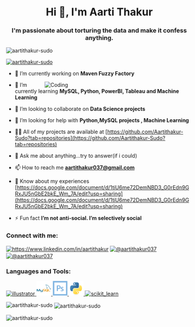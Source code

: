 

<h1 align="center">Hi 👋, I'm Aarti Thakur</h1>
<h3 align="center">I'm passionate about torturing the data and make it confess anything.</h3>

<p align="left"> <img src="https://komarev.com/ghpvc/?username=aartithakur-sudo&label=Profile%20views&color=0e75b6&style=flat" alt="aartithakur-sudo" /> </p>

<p align="left"> <a href="https://github.com/ryo-ma/github-profile-trophy"><img src="https://github-profile-trophy.vercel.app/?username=aartithakur-sudo" alt="aartithakur-sudo" /></a> </p>

- 🔭 I’m currently working on **Maven Fuzzy Factory**


<img align="right" alt="Coding" width="400" src="https://github.com/arsentieva/arsentieva/blob/main/code.gif">

- 🌱 I’m currently learning **MySQL, Python, PowerBI, Tableau and Machine Learning**

- 👯 I’m looking to collaborate on **Data Science projects**

- 🤝 I’m looking for help with **Python,MySQL projects , Machine Learning**

- 👨‍💻 All of my projects are available at [https://github.com/Aartithakur-Sudo?tab=repositories](https://github.com/Aartithakur-Sudo?tab=repositories)

- 💬 Ask me about anything...try to answer(if i could)

- 📫 How to reach me **aartithakur037@gmail.com**

- 📄 Know about my experiences [https://docs.google.com/document/d/1tiU6me72DemNBD3_G0rEdn9GRxJU5nGbE2bkE_Wm_7A/edit?usp=sharing](https://docs.google.com/document/d/1tiU6me72DemNBD3_G0rEdn9GRxJU5nGbE2bkE_Wm_7A/edit?usp=sharing)

- ⚡ Fun fact **I’m not anti-social. I’m selectively social**

<h3 align="left">Connect with me:</h3>
<p align="left">
<a href="https://linkedin.com/in/https://www.linkedin.com/in/aartithakur" target="blank"><img align="center" src="https://raw.githubusercontent.com/rahuldkjain/github-profile-readme-generator/master/src/images/icons/Social/linked-in-alt.svg" alt="https://www.linkedin.com/in/aartithakur" height="30" width="40" /></a>
<a href="https://medium.com/@aartithakur037" target="blank"><img align="center" src="https://raw.githubusercontent.com/rahuldkjain/github-profile-readme-generator/master/src/images/icons/Social/medium.svg" alt="@aartithakur037" height="30" width="40" /></a>
<a href="https://www.hackerrank.com/@aartithakur037" target="blank"><img align="center" src="https://raw.githubusercontent.com/rahuldkjain/github-profile-readme-generator/master/src/images/icons/Social/hackerrank.svg" alt="@aartithakur037" height="30" width="40" /></a>
</p>

<h3 align="left">Languages and Tools:</h3>
<p align="left"> <a href="https://www.adobe.com/in/products/illustrator.html" target="_blank"> <img src="https://www.vectorlogo.zone/logos/adobe_illustrator/adobe_illustrator-icon.svg" alt="illustrator" width="40" height="40"/> </a> <a href="https://www.mysql.com/" target="_blank"> <img src="https://raw.githubusercontent.com/devicons/devicon/master/icons/mysql/mysql-original-wordmark.svg" alt="mysql" width="40" height="40"/> </a> <a href="https://www.photoshop.com/en" target="_blank"> <img src="https://raw.githubusercontent.com/devicons/devicon/master/icons/photoshop/photoshop-line.svg" alt="photoshop" width="40" height="40"/> </a> <a href="https://www.python.org" target="_blank"> <img src="https://raw.githubusercontent.com/devicons/devicon/master/icons/python/python-original.svg" alt="python" width="40" height="40"/> </a> <a href="https://scikit-learn.org/" target="_blank"> <img src="https://upload.wikimedia.org/wikipedia/commons/0/05/Scikit_learn_logo_small.svg" alt="scikit_learn" width="40" height="40"/> </a> </p>

<p><img align="left" src="https://github-readme-stats.vercel.app/api/top-langs?username=aartithakur-sudo&show_icons=true&locale=en&layout=compact" alt="aartithakur-sudo" /></p>

<p>&nbsp;<img align="center" src="https://github-readme-stats.vercel.app/api?username=aartithakur-sudo&show_icons=true&locale=en" alt="aartithakur-sudo" /></p>

<p><img align="center" src="https://github-readme-streak-stats.herokuapp.com/?user=aartithakur-sudo&" alt="aartithakur-sudo" /></p>
